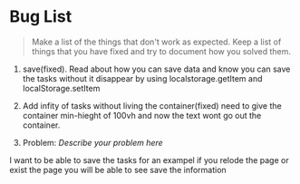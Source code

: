 # Bug List

> Make a list of the things that don't work as expected. Keep a list of things that you have fixed and try to document how you solved them.

1. save(fixed). Read about how you can save data and know you can save the tasks without it disappear by using localstorage.getItem and localStorage.setItem

2. Add infity of tasks without living the container(fixed) need to give the container min-hieght of 100vh and now the text wont go out the container.

3. Problem: _Describe your problem here_

I want to be able to save the tasks for an exampel if you relode the page or exist the page you will be able to see save the information

